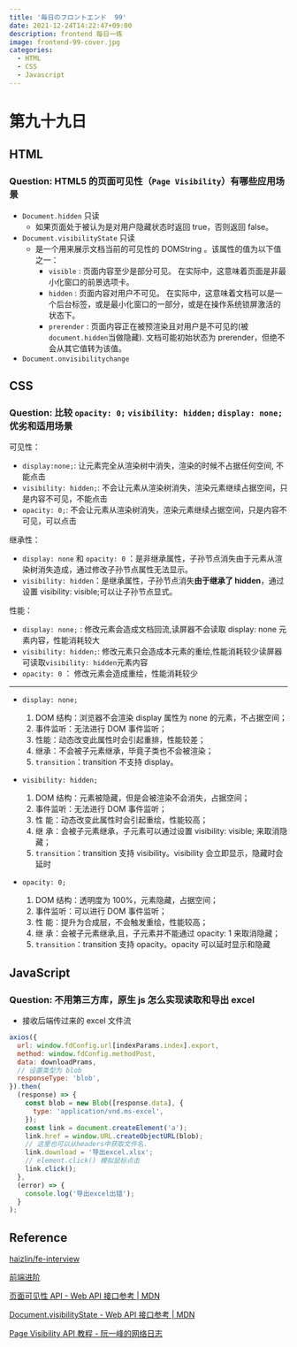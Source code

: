 ```yaml
---
title: '毎日のフロントエンド  99'
date: 2021-12-24T14:22:47+09:00
description: frontend 每日一练
image: frontend-99-cover.jpg
categories:
  - HTML
  - CSS
  - Javascript
---
```


# 第九十九日

## HTML

### **Question:** HTML5 的页面可见性（`Page Visibility`）有哪些应用场景

- `Document.hidden` 只读
  - 如果页面处于被认为是对用户隐藏状态时返回 true，否则返回 false。
- `Document.visibilityState` 只读
  - 是一个用来展示文档当前的可见性的 DOMString 。该属性的值为以下值之一：
    - `visible` : 页面内容至少是部分可见。 在实际中，这意味着页面是非最小化窗口的前景选项卡。
    - `hidden` : 页面内容对用户不可见。 在实际中，这意味着文档可以是一个后台标签，或是最小化窗口的一部分，或是在操作系统锁屏激活的状态下。
    - `prerender` : 页面内容正在被预渲染且对用户是不可见的(被`document.hidden`当做隐藏). 文档可能初始状态为 prerender，但绝不会从其它值转为该值。
- `Document.onvisibilitychange`

## CSS

### **Question:** 比较 `opacity: 0;` `visibility: hidden;` `display: none;` 优劣和适用场景

可见性：

- `display:none;`: 让元素完全从渲染树中消失，渲染的时候不占据任何空间, 不能点击
- `visibility: hidden;`: 不会让元素从渲染树消失，渲染元素继续占据空间，只是内容不可见，不能点击
- `opacity: 0;`: 不会让元素从渲染树消失，渲染元素继续占据空间，只是内容不可见，可以点击

继承性：

- `display: none` 和 `opacity: 0` ：是非继承属性，子孙节点消失由于元素从渲染树消失造成，通过修改子孙节点属性无法显示。
- `visibility: hidden`：是继承属性，子孙节点消失**由于继承了 hidden**，通过设置 visibility: visible;可以让子孙节点显式。

性能：

- `display: none;` : 修改元素会造成文档回流,读屏器不会读取 display: none 元素内容，性能消耗较大
- `visibility: hidden;`: 修改元素只会造成本元素的重绘,性能消耗较少读屏器可读取`visibility: hidden`元素内容
- `opacity: 0` ： 修改元素会造成重绘，性能消耗较少

---

- `display: none;`

  1. DOM 结构：浏览器不会渲染 display 属性为 none 的元素，不占据空间；
  2. 事件监听：无法进行 DOM 事件监听；
  3. 性能：动态改变此属性时会引起重排，性能较差；
  4. 继承：不会被子元素继承，毕竟子类也不会被渲染；
  5. `transition`：transition 不支持 display。

- `visibility: hidden;`

  1. DOM 结构：元素被隐藏，但是会被渲染不会消失，占据空间；
  2. 事件监听：无法进行 DOM 事件监听；
  3. 性 能：动态改变此属性时会引起重绘，性能较高；
  4. 继 承：会被子元素继承，子元素可以通过设置 visibility: visible; 来取消隐藏；
  5. `transition`：transition 支持 visibility。visibility 会立即显示，隐藏时会延时

- `opacity: 0;`

  1. DOM 结构：透明度为 100%，元素隐藏，占据空间；
  2. 事件监听：可以进行 DOM 事件监听；
  3. 性 能：提升为合成层，不会触发重绘，性能较高；
  4. 继 承：会被子元素继承,且，子元素并不能通过 opacity: 1 来取消隐藏；
  5. `transition`：transition 支持 opacity。opacity 可以延时显示和隐藏

## JavaScript

### **Question:** 不用第三方库，原生 js 怎么实现读取和导出 excel

- 接收后端传过来的 excel 文件流

```js
axios({
  url: window.fdConfig.url[indexParams.index].export,
  method: window.fdConfig.methodPost,
  data: downloadPrams,
  // 设置类型为 blob
  responseType: 'blob',
}).then(
  (response) => {
    const blob = new Blob([response.data], {
      type: 'application/vnd.ms-excel',
    });
    const link = document.createElement('a');
    link.href = window.URL.createObjectURL(blob);
    // 这里也可以从headers中获取文件名.
    link.download = '导出excel.xlsx';
    // element.click() 模拟鼠标点击
    link.click();
  },
  (error) => {
    console.log('导出excel出错');
  }
);
```

## Reference

[haizlin/fe-interview](https://github.com/haizlin/fe-interview)

[前端进阶](https://muyiy.cn/)

[页面可见性 API - Web API 接口参考 | MDN](https://developer.mozilla.org/zh-CN/docs/Web/API/Page_Visibility_API)

[Document.visibilityState - Web API 接口参考 | MDN](https://developer.mozilla.org/zh-CN/docs/Web/API/Document/visibilityState)

[Page Visibility API 教程 - 阮一峰的网络日志](http://www.ruanyifeng.com/blog/2018/10/page_visibility_api.html)
